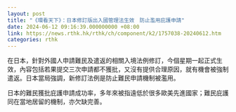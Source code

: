```yaml
---
layout: post
title: "《環看天下》：日本修訂版出入國管理法生效　防止濫用庇護申請"
date: 2024-06-12 09:16:39.000000000 +08:00
link: https://news.rthk.hk/rthk/ch/component/k2/1757038-20240612.htm
categories: rthk
---
```


在日本，針對外國人申請難民及遣返的相關入境法例修訂，今個星期一起正式生效，內容包括若果提交三次申請都不獲批，又沒有提供合理原因，就有機會被強制遣返。日本當局強調，新修訂法例是防止難民申請機制被濫用。

日本的難民獲批庇護申請成功率，多年來被指遠低於很多歐美先進國家；難民庇護同在當地居留的機制，亦欠缺完善。
